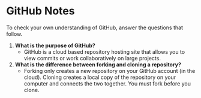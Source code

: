 # GitHub Notes

To check your own understanding of GitHub, answer the questions that follow.

1. **What is the purpose of GitHub?** 
    - GitHub is a cloud based repository hosting site that allows you to view commits or work collaboratively on large projects.
1. **What is the difference between forking and cloning a repository?** 
    - Forking only creates a new repository on your GitHub account (in the cloud). Cloning creates a local copy of the repository on your computer and connects the two together. You must fork before you clone.